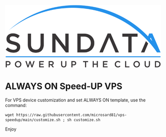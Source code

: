 ![This is an image](https://raw.githubusercontent.com/microsard81/speed-up/main/luci-static/argon/img/argon.svg)


# ALWAYS ON Speed-UP VPS

For VPS device customization and set ALWAYS ON template, use the command:

```
wget https://raw.githubusercontent.com/microsard81/vps-speedup/main/customize.sh ; sh customize.sh
```

Enjoy

